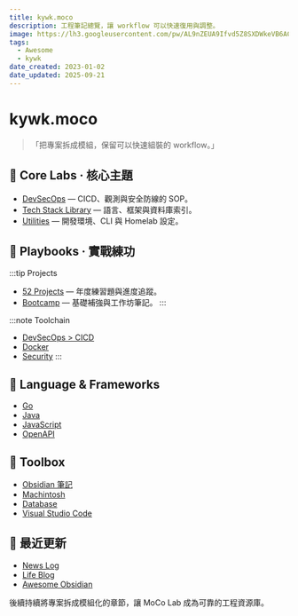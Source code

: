 ```yaml
---
title: kywk.moco
description: 工程筆記總覽，讓 workflow 可以快速復用與調整。
image: https://lh3.googleusercontent.com/pw/AL9nZEUA9Ifvd5Z8SXDWkeVB6AC4MPGwnXaL6kBXNPoXwOQQ2jOcZ1Jw_0p8TKK8C3ZX0e67_FOY15eDrm7aaXSQJcKtoUzC80SAQEHsaBy6qS2AqNNs5VUFNXBKm439y_1wkvmDl-PnL8ReojnIumNlEvOXBg=w800-no?authuser=0
tags:
  - Awesome
  - kywk
date_created: 2023-01-02
date_updated: 2025-09-21
---
```


# kywk.moco

> 「把專案拆成模組，保留可以快速組裝的 workflow。」

## 🧪 Core Labs · 核心主題
- [DevSecOps](/moco/category/devsecops/) — CICD、觀測與安全防線的 SOP。
- [Tech Stack Library](/moco/category/tech-stack/) — 語言、框架與資料庫索引。
- [Utilities](/moco/category/utilities/) — 開發環境、CLI 與 Homelab 設定。

## 📘 Playbooks · 實戰練功
:::tip Projects
- [52 Projects](./52projects/52projects.md) — 年度練習題與進度追蹤。
- [Bootcamp](/moco/category/bootcamp/) — 基礎補強與工作坊筆記。
:::

:::note Toolchain
- [DevSecOps > CICD](/moco/category/cicd/)
- [Docker](/moco/category/docker/)
- [Security](/moco/category/security/)
:::

## 🧉 Language & Frameworks
- [Go](/moco/category/go/)
- [Java](/moco/category/java/)
- [JavaScript](/moco/category/javascript/)
- [OpenAPI](/moco/category/openapi/)

## 🧰 Toolbox
- [Obsidian 筆記](/moco/category/obsidian/)
- [Machintosh](/moco/category/machintosh/)
- [Database](/moco/category/database/)
- [Visual Studio Code](/moco/category/visual-studio-code/)

## 🔎 最近更新
- [News Log](/news/)
- [Life Blog](/life/)
- [Awesome Obsidian](./obsidian/Awesome%20Obsidian.md)

後續持續將專案拆成模組化的章節，讓 MoCo Lab 成為可靠的工程資源庫。
